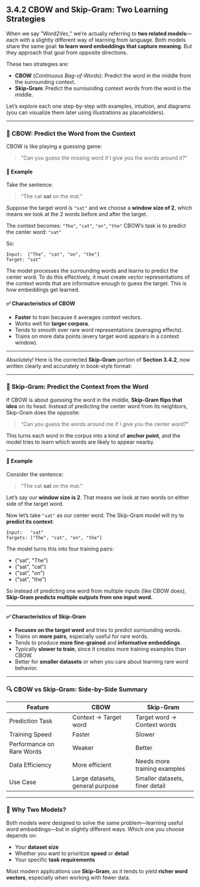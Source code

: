 
## **3.4.2 CBOW and Skip-Gram: Two Learning Strategies**

When we say "Word2Vec," we’re actually referring to **two related models**—each with a slightly different way of learning from language. Both models share the same goal: **to learn word embeddings that capture meaning**. But they approach that goal from opposite directions.

These two strategies are:

* **CBOW** (*Continuous Bag-of-Words*): Predict the word in the middle from the surrounding context.
* **Skip-Gram**: Predict the surrounding context words from the word in the middle.

Let’s explore each one step-by-step with examples, intuition, and diagrams (you can visualize them later using illustrations as placeholders).

---

### 🧱 CBOW: Predict the Word from the Context

CBOW is like playing a guessing game:

> "Can you guess the missing word if I give you the words around it?"

#### 📌 Example

Take the sentence:

> “The cat **sat** on the mat.”

Suppose the target word is `"sat"` and we choose a **window size of 2**, which means we look at the 2 words before and after the target.

The context becomes: `"The"`, `"cat"`, `"on"`, `"the"`
CBOW’s task is to predict the center word: `"sat"`

So:

```text
Input:  ["The", "cat", "on", "the"]
Target: "sat"
```

The model processes the surrounding words and learns to predict the center word. To do this effectively, it must create vector representations of the context words that are informative enough to guess the target. This is how embeddings get learned.

#### ✅ Characteristics of CBOW

* **Faster** to train because it averages context vectors.
* Works well for **larger corpora**.
* Tends to smooth over rare word representations (averaging effects).
* Trains on more data points (every target word appears in a context window).

---

Absolutely! Here is the corrected **Skip-Gram** portion of **Section 3.4.2**, now written clearly and accurately in book-style format:

---

### 🔄 Skip-Gram: Predict the Context from the Word

If CBOW is about guessing the word in the middle, **Skip-Gram flips that idea** on its head. Instead of predicting the center word from its neighbors, Skip-Gram does the opposite:

> “Can you guess the words around me if I give you the center word?”

This turns each word in the corpus into a kind of **anchor point**, and the model tries to learn which words are likely to appear nearby.

---

#### 📌 Example

Consider the sentence:

> “The cat **sat** on the mat.”

Let’s say our **window size is 2**. That means we look at two words on either side of the target word.

Now let’s take `"sat"` as our center word.
The Skip-Gram model will try to **predict its context**:

```text
Input:   "sat"  
Targets: ["The", "cat", "on", "the"]
```

The model turns this into four training pairs:

* ("sat", "The")
* ("sat", "cat")
* ("sat", "on")
* ("sat", "the")

So instead of predicting one word from multiple inputs (like CBOW does), **Skip-Gram predicts multiple outputs from one input word.**

---

#### ✅ Characteristics of Skip-Gram

* **Focuses on the target word** and tries to predict surrounding words.
* Trains on **more pairs**, especially useful for rare words.
* Tends to produce **more fine-grained** and **informative embeddings**.
* Typically **slower to train**, since it creates more training examples than CBOW.
* Better for **smaller datasets** or when you care about learning rare word behavior.

---

### 🔍 CBOW vs Skip-Gram: Side-by-Side Summary

| Feature                   | **CBOW**                        | **Skip-Gram**                  |
| ------------------------- | ------------------------------- | ------------------------------ |
| Prediction Task           | Context → Target word           | Target word → Context words    |
| Training Speed            | Faster                          | Slower                         |
| Performance on Rare Words | Weaker                          | Better                         |
| Data Efficiency           | More efficient                  | Needs more training examples   |
| Use Case                  | Large datasets, general purpose | Smaller datasets, finer detail |

---

### 🧠 Why Two Models?

Both models were designed to solve the same problem—learning useful word embeddings—but in slightly different ways.
Which one you choose depends on:

* Your **dataset size**
* Whether you want to prioritize **speed** or **detail**
* Your specific **task requirements**

Most modern applications use **Skip-Gram**, as it tends to yield **richer word vectors**, especially when working with fewer data.

